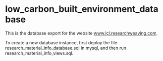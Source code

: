 # low_carbon_built_environment_database

This is the database export for the website www.lcl.researchweaving.com.

To create a new database instance, first deploy the file research_material_info_database.sql in mysql, and then run research_material_info_views.sql.
